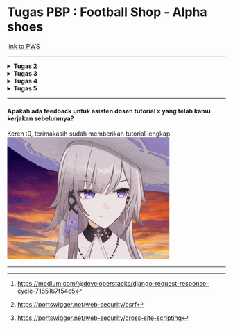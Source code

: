 # Tugas PBP : Football Shop - Alpha shoes
[link to PWS](https://rifqy-pradipta-alphashoes.pbp.cs.ui.ac.id/)

---

<details>
<Summary><b>Tugas 2</b></Summary>

## checklist:
- [x] Membuat sebuah proyek Django baru.
	- Buat folder baru dan python venv dengan install seluruh requirement untuk setup Django.
	- Buat project baru: `django-admin startproject alpha_shoes`.
- [x] Membuat aplikasi dengan nama main pada proyek tersebut.
	- Buat aplikasi main dengan: `python manage.py startapp main`.
	- Tambahkan `main` pada **settings.py**, spesifiknya pada ==INSTALLED_APPS== agar main dikenali oleh Django.
- [x] Melakukan routing pada proyek agar dapat menjalankan aplikasi main.
	- Buat folder template serta file **main.html** di dalamnya, yang akan menjadi tampilan utama, untuk sekarang hanya display nama toko dan identitas, dalam bentuk placeholder.
	- Data yang akan ditampilkan pada main dibuat pada **views.py**, yang akan me-render **main.html** placeholder dengan value yang dimiliki views.
	- Routing program melalui **urls.py** dengan import **main.views** dan hook **main.urls**(file urls.py pada `main/`) ke **urls.py** pada direktori proyek `alpha_shoes/`.
- [x] Membuat model pada aplikasi main dengan nama Product dan memiliki atribut wajib sebagai berikut.

``` 
- name sebagai nama item dengan tipe CharField.
- price sebagai harga item dengan tipe IntegerField.
- description sebagai deskripsi item dengan tipe TextField.
- thumbnail sebagai gambar item dengan tipe URLField.
- category sebagai kategori item dengan tipe CharField.
- is_featured sebagai status unggulan item dengan tipe BooleanField
```

- pada models, saya menggunakan:
    - id(sebagai primary key database), 
    - name sebagai CharField, 
    - price sebagai PositiveIntegerField, 
    - description sebagai TextField, 
    - thumbnail sebagai URLField, 
    - size sebagai CharField, dan 
    - stock sebagai PositiveIntegerField.

- karena Shoe dapat memiliki berbagai size, saya menggunakan class tambahan bernama ShoeSize yang menjadi database kedua untuk melakukan store terhadap masing-masing dari size dan stok tiap sepatu. Berikut adalah model yang saya buat:


```python
class Shoes(models.Model):
    id = models.UUIDField(primary_key=True, default=uuid.uuid4, editable=False)
    name = models.CharField(max_length=255)
    price = models.PositiveIntegerField(default=0)
    description = models.TextField(blank=True)
    thumbnail = models.URLField(blank=True, null=True)

    def __str__(self):
        return self.name

    @property
    def total_stock(self):
        return sum(s.stock for s in self.sizes.all())

    @property
    def is_available(self):
        return self.total_stock > 0

    def decrease_stock(self, size, amount=1):
        size_row = self.sizes.get(size=size)
        if amount < 0:
            raise ValueError("tidak dapa negatif")
        if size_row.stock < amount:
            raise ValueError("stock tidak cukup")
        size_row.stock -= amount
        size_row.save()


class ShoeSize(models.Model):
    shoes = models.ForeignKey(Shoes, on_delete=models.CASCADE, related_name='sizes')
    size = models.CharField(max_length=2, choices=SIZE_CHOICES)
    stock = models.PositiveIntegerField(default=0)

    class Meta:
        unique_together = ('shoes', 'size')
```

- [x] Membuat sebuah fungsi pada views.py untuk dikembalikan ke dalam sebuah template HTML yang menampilkan nama aplikasi serta nama dan kelas kamu.
	- hal ini sudah saya lakukan bersamaan dengan routing diatas untuk mempersingkat waktu.
- [x] Membuat sebuah routing pada urls.py aplikasi main untuk memetakan fungsi yang telah dibuat pada views.py.
	-  hal ini juga sudah saya lakukan bersamaan dengan routing diatas untuk mempersingkat waktu.
- [x] Melakukan deployment ke PWS terhadap aplikasi yang sudah dibuat sehingga nantinya dapat diakses oleh teman-temanmu melalui Internet.
	- push project ke git PWS.
	- karena segala credential tidak dimasukkan dalam push, maka harus dilakukan setup environs pada PWS dengan credential-credential yang diperlukan.
	- PWS akan runserver dengan sendirinya.
- [x] Membuat sebuah README.md yang berisi tautan menuju aplikasi PWS yang sudah di-deploy, serta jawaban dari beberapa pertanyaan berikut.
---
##  Bagan  penjelasan mengenai kaitan antara urls.py, views.py, models.py, dan berkas html.
![](https://miro.medium.com/v2/resize:fit:1100/format:webp/1*K-o5Vn65A7PJZTSrlsm2rQ.jpeg)

*gambar diambil dari. [^1]*
keempat file tersebut sangat berkaitan karena:
- `urls.py` (proyek & app): Mencocokkan URL → menentukan view mana dipanggil.
- `views.py`: Menerima request, (opsional) ambil data di `models.py`, lalu panggil **template** dengan context → print `HttpResponse`.
- `models.py`: Sumber data, desain tabel dan isinya(variabel) yang akan dipakai **view**.
- `templates/*.html`: Presentasi, menampilkan data yang dikirim **view** ke user dalam bentuk HTML.
Keempatnya terhubung menjadi: **URL → View → Model → Template → Response**.

---
## Peran settings.py dalam proyek Django
`settings.py` adalah **pusat konfigurasi proyek Django**. Semua pengaturan, dimulai dari database, lokasi aplikasi, lokasi template, hingga security disatukan dalam satu tempat, sehingga proyek bisa berjalan konsisten dan mudah diatur.
## Cara Kerja Migrasi Database di Django

Migrasi digunakan untuk menjaga sinkronisasi antara **models.py** dan **database**.
1. Buat/Ubah model di `models.py`.
2. Jalankan:
    ```bash
    python manage.py makemigrations
    ```
    Django membuat **file migrasi**.
3. Jalankan:
    ```bash
    python manage.py migrate
    ```
    Django mengeksekusi file migrasi, membuat atau mengubah tabel sesuai model.

Dengan migrasi, perubahan struktur database bisa **dilacak, dikelola, dan dijalankan otomatis** tanpa harus menulis kembali database secara manual.

---
## Kenapa Django?
Karena Django mencakup *FullStack* development sehingga dapat mengatur *FrontEnd* dan *BackEnd* secara mudah untuk pemula. Dengan menggunakan ==python==, Django menjadi alternatif yang banyak digunakan untuk pemula yang baru mempelajari dapat mengikuti dengan mudah disertai dengan dokumentasi yang lengkap.


</details>
<details>
<summary><b>Tugas 3</b></summary>

## checklist:
- [x] Tambahkan 4 fungsi `views` baru untuk melihat objek yang sudah ditambahkan dalam format XML, JSON, XML _by ID_, dan JSON _by ID_.
	- function baru dibuat pada views.py untuk menampilkan format-format tersebut.
- [x] Membuat routing URL untuk masing-masing `views` yang telah ditambahkan pada poin 1.
	```python
	path('create-shoes/', create_shoes, name='create_shoes'),
	path('shoes/<str:id>/', show_shoes, name='show_shoes'),
	path('xml/', show_xml, name='show_xml'),
	path('json/', show_json, name='show_json'),
	path('xml/<str:shoes_id>/', show_xml_by_id, name='show_xml_by_id'),
	path('json/<str:shoes_id>/', show_json_by_id, name='show_json_by_id'),
	```
- [x] Membuat halaman yang menampilkan data objek model yang memiliki tombol "Add" yang akan redirect ke halaman `form`, serta tombol "Detail" pada setiap data objek model yang akan menampilkan halaman detail objek.
	```html
	<a href="{% url 'main:create_shoes' %}">
		<button>+ Add Shoes</button>
	</a>
	
	...
	...
	...
	
	<a href="{% url 'main:show_shoes' shoes.id %}">
		<button>Detail</button>
	</a>
	```
- [x] Membuat halaman `form` untuk menambahkan objek model pada app sebelumnya.

```python
class ShoesForm(ModelForm):
	class Meta:
		model = Shoes
		fields = ["name", "price", "description", "thumbnail"]
```

- [x] Membuat halaman yang menampilkan detail dari setiap data objek model.
	Cek **shoes_details.html** pada /main/template/shoes_details.html
---
##  Pengunaan *data delivery* pada sebuah platform.

Pada kasus project kali ini, data delivery yang dipakai adalah input user pada form yang di kirim ke database server sehingga data sepatu tetap tersimpan pada database. Hal ini diperlukan untuk mempermudah interaksi user dengan server.

---
## JSON or XML?
Menurut saya, json memiliki format yang lebih mudah dibaca dari sisi pengguna sehingga mempermudah pengolahan data tersebut. Kepopuleran JSON mungkin juga karena hal tersebut, ditambah pengolahan JSON juga dapat langsung diolah oleh javascript.
## fungsi dari method `is_valid()`
`is_valid()` digunakan untuk mengecek input dari form user agar sesuai dengan dengan field model yang sudah di define pada *models.py*.
## Fungsi **csrf_token**
**csrf_token** digunakan untuk mengecek apakah csrf tersebut berasal dari website kita atau berasal dari sumber yang tidak diketahui yang menyebabkan terjadinya CSRF vulnerability[^2]. Maka dari itu penggunaan token dibutuhkan untuk mencegah terjadinya hal-hal yang tidak diinginkan.

## Postman
<details>
<summary><b>Photos</b></summary>

![](assets/postman1.png)
![](assets/postman2.png)
![](assets/postman3.png)
![](assets/postman4.png)
![](assets/postman5.png)

</details>

</details>

<details>
<summary><b>Tugas 4</b></summary>

## checklist:
- [x] Mengimplementasikan fungsi registrasi, login, dan logout untuk memungkinkan pengguna mengakses aplikasi sebelumnya sesuai dengan status login/logoutnya..
	Fungsi register, login, dan logout dibuat pada *views.py*
- [x] Membuat **dua** (2) akun pengguna dengan masing-masing **tiga** (3) _dummy data_ menggunakan model yang telah dibuat sebelumnya untuk setiap akun **di lokal**.
	- User 1:
	![](assets/SS-user1.png)
	- User 2:
	![](assets/SS-user2.png)

- [x] Menghubungkan model `Product` dengan `User`.
	Menambahkan user pada product database dan mengaitkannya menjadi seller user saat add product. Jadi jika user melakukan click detail product seller akan ditampilkan sebagai seller yang menjual sepatu. ![](assets/detail_seller.png)
	
- [x] Menampilkan detail informasi pengguna yang sedang _logged in_ seperti _username_ dan menerapkan _cookies_ seperti `last_login` pada halaman utama aplikasi.
	penerapan `last_login` hanya tinggal menambahkan  `last_login': request.COOKIES.get('last_login', 'Never')` pada context di **views.py**. Sedangkan untuk menampilkan username yang sedang login dapat dilakukan dengan mengganti hardcoded username dengan `request.user.username`

---
##  Pertanyaan dan Jawaban:
#### Apa itu Django `AuthenticationForm`? Jelaskan juga kelebihan dan kekurangannya.
`AuthenticationForm` adalah form bawaan dari `django.contrib.auth.forms` yang menyediakan field *username* dan *password*, melakukan validasi credential melalui `authenticate()` dan menyediakan `form.get_user()` bila valid.
**Kelebihan:**
- Praktis karena merupakan template siap pakai untuk proses login.
- Terintegrasi dengan sistem auth Django.
- Aman, karena hanya menerima credential sesuai format, ada simple cek bila username dan password mirip.
**Kekurangan:**
- UI sederhana, perlu styling tambahan.
- Tidak ada proteksi brute-force.
#### Apa perbedaan antara autentikasi dan otorisasi? Bagaiamana Django mengimplementasikan kedua konsep tersebut?
**Autentikasi (Authentication)** adalah verifikasi identitas, menandakan siapa yang sedang login saat ini.
- Django menggunakan `authenticate()` lalu `login(request, user)`.
- Form menggunakan `AuthenticationForm` untuk memfasilitasi input + validasi.

**Otorisasi (Authorization)** adalah pengecekan hak akses, menandakan user yang sedang login saat ini dapat mengakses apa saja.
- Modifier `@login_required` untuk memberikan authorization hanya kepada user yang sudah melakukan register dan login, jika tidak produk tidak akan ditampilkan dan di forward ke page login.
#### Apa saja kelebihan dan kekurangan _session_ dan _cookies_ dalam konteks menyimpan _state_ di aplikasi web?
**Session (server-side dan cookie hanya menyimpan session id)**
- **Kelebihan:**
    - Lebih aman karena data tidak disimpan di client.
    - Bisa menyimpan data besar & kompleks.
- **Kekurangan:**
    - Memerlukan storage server sendiri untuk menyimpan session tersebut.
    - Perlu perhatian jika ingin melakukan modifikasi storage, jika terhapus dengan tidak sengaja akan menjadi rumit.

**Cookies (client-side)**
- **Kelebihan:**
    - Simpel; tidak butuh storage server.
    - Cocok untuk setting yang tidak terlalu banyak, misal hanya asal user(ex: ID).
- **Kekurangan:**
    - Terbatas ukuran, hanya sekitar ~4KB.
    - Dikirim tiap request.
    - Rentan dimodifikasi oleh user lain.
    - Rentan dicuri melalui XSS jika tidak `HttpOnly`.
#### Apakah penggunaan _cookies_ aman secara _default_ dalam pengembangan web, atau apakah ada risiko potensial yang harus diwaspadai? Bagaimana Django menangani hal tersebut?
Tidak. Cookie **tidak otomatis** aman, ada beberapa risiko seperti XSS, MITM, CSRF, dan tampering.
**Risiko potensial:**
- XSS → pencurian cookie jika function javascript tidak aman[^3].
- Sniffing → bocor bila tidak `Secure` + HTTP, hacker dapat memotong interaksi user dengan server melalui monitor mode dan melakukan sniffing pada network jika dilakukan pada protokol yang tidak aman seperti HTTP, baiknya gunakan HTTPS.
- CSRF → eksploitasi session cookie antar site.
- Tampering → mengubah nilai cookie biasa, biasanya menggubah variabel role menjadi admin jika tidak dilakukan validasi.
**Bagaimana Django mengatasi:**
- Default session cookie (`sessionid`) + server-side session storage → data sensitif tidak di client, sehingga penyerangan diatas sulit dilakukan.
- `CsrfViewMiddleware` + `{% csrf_token %}` mencegah CSRF.

</details>

</details>

<details>
<summary><b>Tugas 5</b></summary>

## checklist:
- [x]  Implementasikan fungsi untuk menghapus dan mengedit _product_.
```python
@login_required(login_url='/login')
def edit_shoes(request, id):
    shoes = get_object_or_404(Shoes, pk=id)
    if request.method == "POST":
        form = ShoesForm(request.POST, instance=shoes)
        formset = SizeFormSet(request.POST, instance=shoes)
        if form.is_valid() and formset.is_valid():
            form.save()
            formset.save()
            messages.success(request, "Shoes updated!")
            return redirect('main:show_main')
    else:
        form = ShoesForm(instance=shoes)
        formset = SizeFormSet(instance=shoes)
    return render(request, "edit_shoes.html", {"form": form, "formset": formset, "shoes": shoes})

def delete_shoes(request, id):
    shoes = get_object_or_404(Shoes, pk=id)
    shoes.delete()
    return HttpResponseRedirect(reverse('main:show_main'))
```
- [x] Kustomisasi desain pada _template_ HTML yang telah dibuat pada tugas-tugas sebelumnya menggunakan CSS atau CSS framework (seperti Bootstrap, Tailwind, Bulma) dengan ketentuan sebagai berikut:
	- [x] Kustomisasi halaman _login_, _register_, tambah _product_, edit _product_, dan detail _product_ semenarik mungkin. 
	- [x] Kustomisasi halaman daftar _product_ menjadi lebih menarik dan _responsive_. Kemudian, perhatikan kondisi berikut:
		- [x] Jika pada aplikasi belum ada _product_ yang tersimpan, halaman daftar _product_ akan menampilkan gambar dan pesan bahwa belum ada _product_ yang terdaftar.
		- [x] Jika sudah ada _product_ yang tersimpan, halaman daftar _product_ akan menampilkan detail setiap _product_ dengan menggunakan _**card**_ (**tidak boleh sama persis dengan desain pada Tutorial!**).
	pertama library tailwind dimuat di base.html. Disini saya menggunakan warna mirip web sepatu *nike*. **login.html** dan **register.html** diberi background memakai `static/image/background.jpg`. **shoes_detail.html** menampilkan judul, harga, stok, status, gambar produk atau fallback `noproduct.png`, daftar ukuran, serta tombol *Edit/Delete* untuk pemilik. 
- [x] Untuk setiap _**card product**_, buatlah dua buah _button_ untuk mengedit dan menghapus _product_ pada _**card**_ tersebut!
	Di **main.html**:
	- Kondisi `{% if not shoes_list %}` menampilkan panel sederhana berisi gambar **noproduct.png**, judul “No products yet”, dan tombol “Add Shoes”.
	- Jika ada, buat grid responsif Tailwind: `grid grid-cols-1 md:grid-cols-2 lg:grid-cols-3 gap-6` dan setiap item merender partial **card_shoe.html**.
	- Jika `shoes.thumbnail` ada -> tampilkan gambar. Jika tidak -> fallback ke **noimage.png** agar selalu ada visual. Yang ditampilkan adalah judul, harga, total stok, link “Details”.
    - Tombol *Edit/Delete* muncul hanya bila `user.is_authenticated and shoes.user == user`.
- [x] Buatlah _navigation bar_ (_navbar_) untuk fitur-fitur pada aplikasi yang _responsive_ terhadap perbedaan ukuran _device_, khususnya _mobile_ dan _desktop_.
	pada **card_shoe.html**:
	```html
{% if user.is_authenticated and shoes.user == user %}
  <div class="flex items-center gap-3 text-sm">
    <a href="{% url 'main:edit_shoes' shoes.id %}" class="text-black hover:underline">Edit</a>
    <a href="{% url 'main:delete_shoes' shoes.id %}" class="text-black hover:underline">Delete</a>
  </div>
{% endif %}
	```
	Tombol hanya terlihat untuk pemilik produk, namun **pengamanan utama** tetap ada di view (cek kepemilikan) agar aman walau tombol disembunyikan.
---
##  Pertanyaan dan Jawaban:
#### Jika terdapat beberapa CSS selector untuk suatu elemen HTML, jelaskan urutan prioritas pengambilan CSS selector tersebut!
1. `!important`
2. **Inline style** pada elemen (mis. `<div style="color:red">`)
3. **ID selector** (`#header`)
4. **Class / attribute / pseudo-class** (`.btn`, `[type="text"]`, `:hover`)
5. **Element / pseudo-element** (`h1`, `p`, `::after`)
6. **Urutan muncul**: jika prioritas sama, **deklarasi yang paling akhir** ditulis menang
contoh:
`<h1 id="title" class="headline">Hello</h1>`
```css
h1 { color: black; }               /* -> black */
.headline { color: blue; }         /* -> blue > black */
#title { color: green; }           /* -> green > blue > black */
#title { color: orange !important; } /* -> orange > green > blue > black */
```
#### Mengapa _responsive design_ menjadi konsep yang penting dalam pengembangan aplikasi _web_? Berikan contoh aplikasi yang sudah dan belum menerapkan _responsive design_, serta jelaskan mengapa!
Karena pengguna dari web service berasal dari berbagai device, mulai dari handphone, laptop, pc, atau bahkan tv. Penggunaan responsive desing penting agar web memiliki accesibility yang bagus sehingga user experience tidak terganggu. 

Kebanyakan applikasi e-commerce sekarang sudah menerapkan responsive design, seperti tokopedia dan shopee. Sedangkan, untuk web yang belum menerapkan responsive design yaitu seperti contoh [berikut](https://dequeuniversity.com/library/responsive/1-non-responsive), teks pada unresponsive design tidak menyesuaikan device pengguna sehingga sebagian teks tidak akan terbaca.
#### Jelaskan perbedaan antara _margin_, _border_, dan _padding_, serta cara untuk mengimplementasikan ketiga hal tersebut!
penggambaran CSS Box adalah sebagai berikut:
![](assets/cssbox.png)
- **Padding**: ruang **di dalam** border, mengelilingi konten.
- **Border**: garis tepi mengelilingi padding + konten.
- **Margin**: ruang **di luar** border, memisahkan elemen dari elemen lain.
contoh:
```css
.box {
  /* content di tengah */
  padding: 16px;            /* ruang dalam, menambah “isi” kotak */
  border: 2px solid #E5E5E5;/* garis tepi */
  margin: 24px;             /* jarak ke elemen lain di sekeliling */
}
```
#### Jelaskan konsep _flex box_ dan _grid layout_ beserta kegunaannya!
*flex box* merupakan layout **1 dimensi** (baris atau kolom). Cocok untuk menyusun item sejajar. Biasannya digunakan pada navbar atau menampilkan card dengan model 1 arah. Punya properti inti: `display:flex`, `gap`, `justify-content`, `align-items`, `flex-direction`.

*grid layout* punya konsep seperti namanya, yaitu membagi ruang menjadi baris dan kolom seperti tabel. Cocok untuk menampilkan banyak produk dalam 1 page. Punya properti inti: `display:grid`, `grid-template-columns`, `grid-template-rows`, `gap`.

</details>

</details>

---

#### Apakah ada feedback untuk asisten dosen tutorial x yang telah kamu kerjakan sebelumnya?
Keren :0, terimakasih sudah memberikan tutorial lengkap.
![](assets/yeah.gif)

---
[^1]:https://medium.com/@developerstacks/django-request-response-cycle-7165167f54c5
[^2]:https://portswigger.net/web-security/csrf
[^3]:https://portswigger.net/web-security/cross-site-scripting